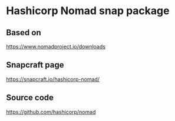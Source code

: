 # Hashicorp Nomad snap package

## Based on
https://www.nomadproject.io/downloads

## Snapcraft page
https://snapcraft.io/hashicorp-nomad/

## Source code
https://github.com/hashicorp/nomad

